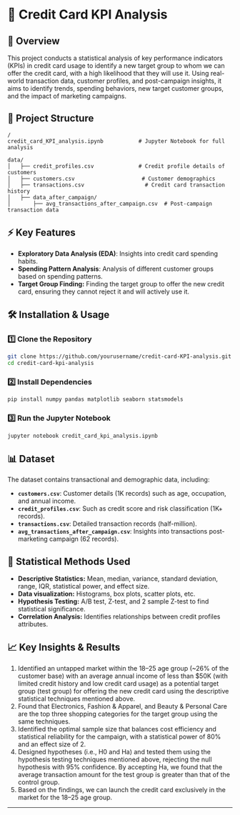 # 📌 Credit Card KPI Analysis

## 📖 Overview
This project conducts a statistical analysis of key performance indicators (KPIs) in credit card usage to identify a new target group to whom we can offer the credit card, with a high likelihood that they will use it. Using real-world transaction data, customer profiles, and post-campaign insights, it aims to identify trends, spending behaviors, new target customer groups, and the impact of marketing campaigns.

## 📂 Project Structure
```
/
credit_card_KPI_analysis.ipynb           # Jupyter Notebook for full analysis

data/
│   ├── credit_profiles.csv              # Credit profile details of customers
│   ├── customers.csv                     # Customer demographics
│   ├── transactions.csv                   # Credit card transaction history
│   ├── data_after_campaign/
│       ├── avg_transactions_after_campaign.csv  # Post-campaign transaction data
```

## ⚡ Key Features
- **Exploratory Data Analysis (EDA)**: Insights into credit card spending habits.
- **Spending Pattern Analysis**: Analysis of different customer groups based on spending patterns.
- **Target Group Finding:** Finding the target group to offer the new credit card, ensuring they cannot reject it and will actively use it.

## 🛠 Installation & Usage
### 1️⃣ Clone the Repository
```bash
git clone https://github.com/yourusername/credit-card-KPI-analysis.git
cd credit-card-kpi-analysis
```

### 2️⃣ Install Dependencies
```bash
pip install numpy pandas matplotlib seaborn statsmodels
```

### 3️⃣ Run the Jupyter Notebook
```bash
jupyter notebook credit_card_kpi_analysis.ipynb
```

## 📊 Dataset
The dataset contains transactional and demographic data, including:
- **`customers.csv`**: Customer details (1K records) such as age, occupation, and annual income.
- **`credit_profiles.csv`**: Such as credit score and risk classification (1K+ records).
- **`transactions.csv`**: Detailed transaction records (half-million).
- **`avg_transactions_after_campaign.csv`**: Insights into transactions post-marketing campaign (62 records).

## 🔬 Statistical Methods Used
- **Descriptive Statistics:** Mean, median, variance, standard deviation, range, IQR, statistical power, and effect size.
- **Data visualization:** Histograms, box plots, scatter plots, etc.
- **Hypothesis Testing:** A/B test, Z-test, and 2 sample Z-test to find statistical significance.
- **Correlation Analysis:** Identifies relationships between credit profiles attributes.

## 📈 Key Insights & Results
1. Identified an untapped market within the 18–25 age group (~26% of the customer base) with an average annual income of less than $50K (with limited credit history and low credit card usage) as a potential target group (test group) for offering the new credit card using the descriptive statistical techniques mentioned above.
2. Found that Electronics, Fashion & Apparel, and Beauty & Personal Care are the top three shopping categories for the target group using the same techniques.
3. Identified the optimal sample size that balances cost efficiency and statistical reliability for the campaign, with a statistical power of 80% and an effect size of 2.
4. Designed hypotheses (i.e., H0 and Ha) and tested them using the hypothesis testing techniques mentioned above, rejecting the null hypothesis with 95% confidence. By accepting Ha, we found that the average transaction amount for the test group is greater than that of the control group.
5. Based on the findings, we can launch the credit card exclusively in the market for the 18–25 age group.

---

